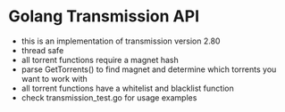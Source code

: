 # Golang Transmission API
 - this is an implementation of transmission version 2.80
 - thread safe
 - all torrent functions require a magnet hash
 - parse GetTorrents() to find magnet and determine which torrents you want to work with
 - all torrent functions have a whitelist and blacklist function
 - check transmission_test.go for usage examples
